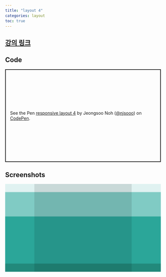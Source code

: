 ```yaml
---
title: "layout 4"
categories: layout
toc: true
---
```


## [강의 링크](https://wtss.tistory.com/491)

## Code
<p class="codepen" data-height="300" data-default-tab="html,result" data-slug-hash="vYzWxKN" data-user="njsooo" style="height: 300px; box-sizing: border-box; display: flex; align-items: center; justify-content: center; border: 2px solid; margin: 1em 0; padding: 1em;">
  <span>See the Pen <a href="https://codepen.io/njsooo/pen/vYzWxKN">
  responsive layout 4</a> by Jeongsoo Noh (<a href="https://codepen.io/njsooo">@njsooo</a>)
  on <a href="https://codepen.io">CodePen</a>.</span>
</p>
<script async src="https://cpwebassets.codepen.io/assets/embed/ei.js"></script>

## Screenshots
![layout 4](/images/layout/layout_4.png "layout 4")